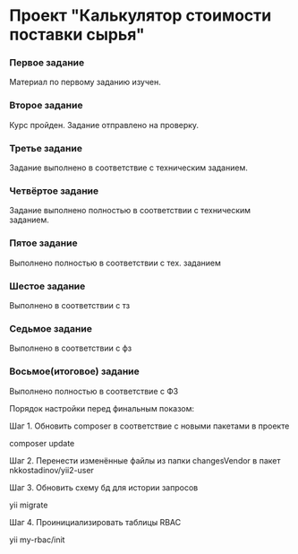Проект "Калькулятор стоимости поставки сырья"
==
### Первое задание
Материал по первому заданию изучен.
### Второе задание
Курс пройден. Задание отправлено на проверку.
### Третье задание
Задание выполнено в соответствие с техническим заданием.
### Четвёртое задание 
Задание выполнено полностью в соответствии с техническим заданием.
### Пятое задание
Выполнено полностью в соответствии с тех. заданием
### Шестое задание
Выполнено в соответствии с тз
### Седьмое задание
Выполнено в соответствии с фз
### Восьмое(итоговое) задание
Выполнено полностью в соответствие с ФЗ

Порядок настройки перед финальным показом:

Шаг 1. Обновить composer в соответствие с новыми пакетами в проекте

composer update

Шаг 2. Перенести изменённые файлы из папки changesVendor в пакет nkkostadinov/yii2-user

Шаг 3. Обновить схему бд для истории запросов

yii migrate

Шаг 4. Проинициализировать таблицы RBAC

yii my-rbac/init